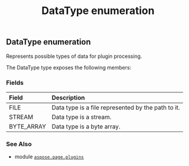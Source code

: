 ﻿---
title: DataType enumeration
second_title: Aspose.Page for Python via .NET API References
description: 
type: docs
weight: 210
url: /python-net/aspose.page.plugins/datatype/
is_root: false
---

## DataType enumeration

Represents possible types of data for plugin processing.



The DataType type exposes the following members:

### Fields
| Field | Description |
| :- | :- |
| FILE | Data type is a file represented by the path to it. |
| STREAM | Data type is a stream. |
| BYTE_ARRAY | Data type is a byte array. |



### See Also
* module [`aspose.page.plugins`](..)
